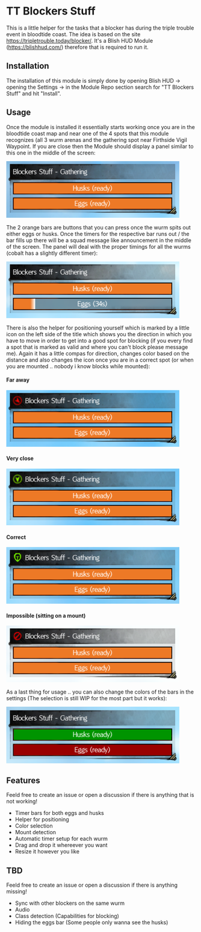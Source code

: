﻿# TT Blockers Stuff

This is a little helper for the tasks that a blocker has during the triple trouble event in bloodtide coast. The idea is based on the site https://tripletrouble.today/blocker/. It's a Blish HUD Module (https://blishhud.com/) therefore that is required to run it.

## Installation

The installation of this module is simply done by opening Blish HUD -> opening the Settings -> in the Module Repo section search for "TT Blockers Stuff" and hit "Install".

## Usage

Once the module is installed it essentially starts working once you are in the bloodtide coast map and near one of the 4 spots that this module recognizes (all 3 wurm arenas and the gathering spot near Firthside Vigil Waypoint. If you are close then the Module should display a panel similar to this one in the middle of the screen:

![Default Panel look](./docs/images/panel_default.png)

The 2 orange bars are buttons that you can press once the wurm spits out either eggs or husks. Once the timers for the respective bar runs out / the bar fills up there will be a squad message like announcement in the middle of the screen. The panel will deal with the proper timings for all the wurms (cobalt has a slightly different timer):

![Panel with the eggs timer activated](./docs/images/panel_active.png)

There is also the helper for positioning yourself which is marked by a little icon on the left side of the title which shows you the direction in which you have to move in order to get into a good spot for blocking (if you every find a spot that is marked as valid and where you can't block please message me). Again it has a little compas for direction, changes color based on the distance and also changes the icon once you are in a correct spot (or when you are mounted .. nobody i know blocks while mounted):

#### Far away
![Panel whilst being far away](./docs/images/panel_positionhelper_far.png)
#### Very close
![Panel whilst being very close](./docs/images/panel_positionhelper_close.png)
#### Correct
![Panel when you are in the perfect spot](./docs/images/panel_positionhelper_correct.png)
#### Impossible (sitting on a mount)
![Panel when you are sitting on a mount](./docs/images/panel_positionhelper_impossible.png)

As a last thing for usage .. you can also change the colors of the bars in the settings (The selection is still WIP for the most part but it works):

![Panel with changed colors](./docs/images/panel_colors.png)

## Features

Feeld free to create an issue or open a discussion if there is anything that is not working!

- Timer bars for both eggs and husks
- Helper for positioning
- Color selection
- Mount detection
- Automatic timer setup for each wurm
- Drag and drop it whereever you want
- Resize it however you like

## TBD 

Feeld free to create an issue or open a discussion if there is anything missing!
- Sync with other blockers on the same wurm
- Audio
- Class detection (Capabilities for blocking)
- Hiding the eggs bar (Some people only wanna see the husks)
